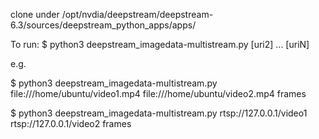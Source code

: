 clone under /opt/nvdia/deepstream/deepstream-6.3/sources/deepstream_python_apps/apps/ 

To run:
  $ python3 deepstream_imagedata-multistream.py <uri1> [uri2] ... [uriN] <FOLDER NAME TO SAVE FRAMES>
  
e.g.

  $ python3 deepstream_imagedata-multistream.py file:///home/ubuntu/video1.mp4 file:///home/ubuntu/video2.mp4 frames
  
  $ python3 deepstream_imagedata-multistream.py rtsp://127.0.0.1/video1 rtsp://127.0.0.1/video2 frames
